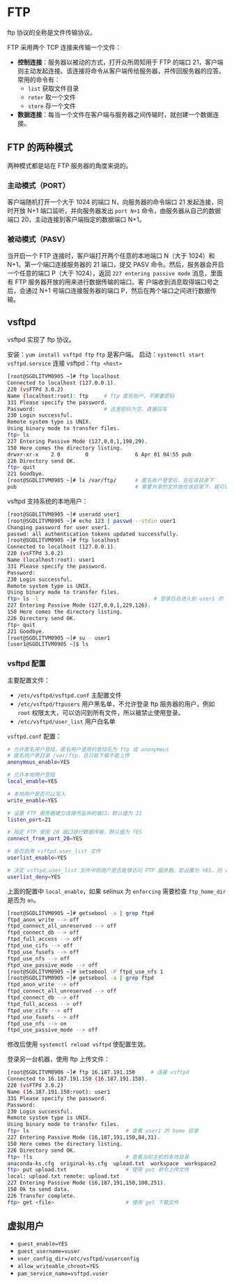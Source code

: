 # FTP

ftp 协议的全称是文件传输协议。

FTP 采用两个 TCP 连接来传输一个文件：

- **控制连接**：服务器以被动的方式，打开众所周知用于 FTP 的端口 21，客户端则主动发起连接。该连接将命令从客户端传给服务器，并传回服务器的应答。常用的命令有：
  - `list` 获取文件目录
  - `reter` 取一个文件
  - `store` 存一个文件
- **数据连接**：每当一个文件在客户端与服务器之间传输时，就创建一个数据连接。

## FTP 的两种模式

两种模式都是站在 FTP 服务器的角度来说的。

### 主动模式（PORT）

客户端随机打开一个大于 1024 的端口 N，向服务器的命令端口 21 发起连接，同时开放 N+1 端口监听，并向服务器发出 `port N+1` 命令，由服务器从自己的数据端口 20，主动连接到客户端指定的数据端口 N+1。

### 被动模式（PASV）

当开启一个 FTP 连接时，客户端打开两个任意的本地端口 N（大于 1024）和 N+1。第一个端口连接服务器的 21 端口，提交 PASV 命令。然后，服务器会开启一个任意的端口 P（大于 1024），返回 `227 entering passive mode` 消息，里面有 FTP 服务器开放的用来进行数据传输的端口。客
户端收到消息取得端口号之后，会通过 N+1 号端口连接服务器的端口 P，然后在两个端口之间进行数据传输。

## vsftpd

vsftpd 实现了 ftp 协议。

安装：`yum install vsftpd ftp` `ftp` 是客户端。
启动：`systemctl start vsftpd.service`
连接 vsftpd：`ftp <host>`

```bash
[root@SGDLITVM0905 ~]# ftp localhost
Connected to localhost (127.0.0.1).
220 (vsFTPd 3.0.2)
Name (localhost:root): ftp     # ftp 匿名账户，不需要密码
331 Please specify the password.
Password:                      # 这里密码为空，直接回车
230 Login successful.
Remote system type is UNIX.
Using binary mode to transfer files.
ftp> ls
227 Entering Passive Mode (127,0,0,1,190,29).
150 Here comes the directory listing.
drwxr-xr-x    2 0        0               6 Apr 01 04:55 pub
226 Directory send OK.
ftp> quit
221 Goodbye.
[root@SGDLITVM0905 ~]# ls /var/ftp/      # 匿名账户登录后，会在该目录下
pub                                      # 需要共享的文件放在该目录下，就可以被匿名账户访问
```

vsftpd 支持系统的本地用户：

```bash
[root@SGDLITVM0905 ~]# useradd user1
[root@SGDLITVM0905 ~]# echo 123 | passwd --stdin user1
Changing password for user user1.
passwd: all authentication tokens updated successfully.
[root@SGDLITVM0905 ~]# ftp localhost
Connected to localhost (127.0.0.1).
220 (vsFTPd 3.0.2)
Name (localhost:root): user1
331 Please specify the password.
Password:
230 Login successful.
Remote system type is UNIX.
Using binary mode to transfer files.
ftp> ls -l                                     # 登录后会进入到 user1 的 home 目录下
227 Entering Passive Mode (127,0,0,1,229,126).
150 Here comes the directory listing.
226 Directory send OK.
ftp> quit
221 Goodbye.
[root@SGDLITVM0905 ~]# su - user1
[user1@SGDLITVM0905 ~]$ ls
```

### vsftpd 配置

主要配置文件：

- `/etc/vsftpd/vsftpd.conf` 主配置文件
- `/etc/vsftpd/ftpusers` 用户黑名单，不允许登录 ftp 服务器的用户，例如 `root` 权限太大，可以访问到所有文件，所以被禁止使用登录。
- `/etc/vsftpd/user_list` 用户白名单

`vsftpd.conf` 配置：

```bash
# 允许匿名用户登陆，匿名用户使用的登陆名为 ftp 或 anonymous
# 匿名用户家目录 /var/ftp，且只能下载不能上传
anonymous_enable=YES

# 允许本地用户登陆
local_enable=YES

# 本地用户是否可以写入
write_enable=YES

# 设置 FTP 服务器建立连接所监听的端口，默认值为 21
listen_port=21

# 指定 FTP 使用 20 端口进行数据传输，默认值为 YES
connect_from_port_20=YES

# 是否启用 vsftpd.user_list 文件
userlist_enable=YES

# 决定 vsftpd.user_list 文件中的用户是否能够访问 FTP 服务器。若设置为 YES，则 vsftpd.user_list 文件中的用户不允许访问 FTP，若设置为 NO，则只有 vsftpd.user_list 文件中的用户才能访问 FTP。
userlist_deny=YES
```

上面的配置中 `local_enable`，如果 selinux 为 `enforcing` 需要检查 `ftp_home_dir` 是否为 `on`。

```bash
[root@SGDLITVM0905 ~]# getsebool -a | grep ftpd
ftpd_anon_write --> off
ftpd_connect_all_unreserved --> off
ftpd_connect_db --> off
ftpd_full_access --> off
ftpd_use_cifs --> off
ftpd_use_fusefs --> off
ftpd_use_nfs --> off
ftpd_use_passive_mode --> off
[root@SGDLITVM0905 ~]# setsebool -P ftpd_use_nfs 1
[root@SGDLITVM0905 ~]# getsebool -a | grep ftpd
ftpd_anon_write --> off
ftpd_connect_all_unreserved --> off
ftpd_connect_db --> off
ftpd_full_access --> off
ftpd_use_cifs --> off
ftpd_use_fusefs --> off
ftpd_use_nfs --> on
ftpd_use_passive_mode --> off
```

修改后使用 `systemctl reload vsftpd` 使配置生效。

登录另一台机器，使用 ftp 上传文件：

```bash
[root@SGDLITVM0906 ~]# ftp 16.187.191.150     # 连接 vsftpd
Connected to 16.187.191.150 (16.187.191.150).
220 (vsFTPd 3.0.2)
Name (16.187.191.150:root): user1
331 Please specify the password.
Password:
230 Login successful.
Remote system type is UNIX.
Using binary mode to transfer files.
ftp> ls                               # 查看 user1 的 home 目录
227 Entering Passive Mode (16,187,191,150,84,31).
150 Here comes the directory listing.
226 Directory send OK.
ftp> !ls                              # 查看当前主机的本地目录
anaconda-ks.cfg  original-ks.cfg  upload.txt  workspace  workspace2
ftp> put upload.txt                   # 使用 put 命令上传文件
local: upload.txt remote: upload.txt
227 Entering Passive Mode (16,187,191,150,100,251).
150 Ok to send data.
226 Transfer complete.
ftp> get <file>                       # 使用 get 下载文件
```

## 虚拟用户

- `guest_enable=YES`
- `guest_username=vuser`
- `user_config_dir=/etc/vsftpd/vuserconfig`
- `allow_writeable_chroot=YES`
- `pam_service_name=vsftpd.vuser`
